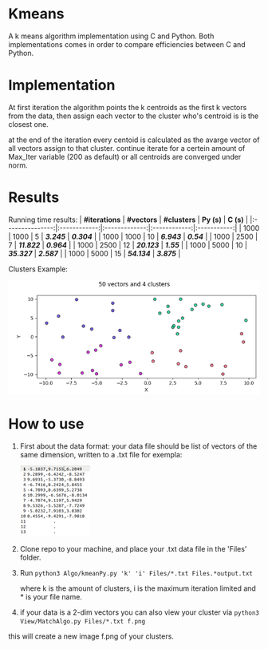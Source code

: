 # Kmeans
A k means algorithm implementation using C and Python.
Both implementations comes in order to compare efficiencies between C and Python.


# Implementation
At first iteration the algorithm points the k centroids as the first k vectors from the data,
then assign each vector to the cluster who's centroid is is the closest one.

at the end of the iteration every centoid is calculated as the avarge vector of all vectors assign to that cluster.
continue iterate for a certein amount of Max_Iter variable (200 as default) or all centroids are converged under norm.

# Results
Running time results:
| **#iterations** | **#vectors** | **#clusters** |  **Py (s)**  |  **C (s)**  |
|:---------------:|:------------:|:-------------:|:------------:|:-----------:|
|       1000      |     1000     |       5       |  **_3.245_** | **_0.304_** |
|       1000      |     1000     |       10      |  **_6.943_** |  **_0.54_** |
|       1000      |     2500     |       7       | **_11.822_** | **_0.964_** |
|       1000      |     2500     |       12      | **_20.123_** |  **_1.55_** |
|       1000      |     5000     |       10      | **_35.327_** | **_2.587_** |
|       1000      |     5000     |       15      | **_54.134_** | **_3.875_** |

Clusters Example:

![example1](View/figEx.png)

# How to use
1) First about the data format: your data file should be list of vectors of the same dimension, written to a .txt file
   for exempla:
   
   ![example2](View/dataEx.png)
 
2) Clone repo to your machine, and place your .txt data file in the 'Files' folder.
3) Run `python3 Algo/kmeanPy.py 'k' 'i' Files/*.txt Files.*output.txt`

   where k is the amount of clusters, i is the maximum iteration limited and * is your file name.
   
4) if your data is a 2-dim vectors you can also view your cluster via
`python3 View/MatchAlgo.py Files/*.txt f.png`

this will create a new image f.png of your clusters.
